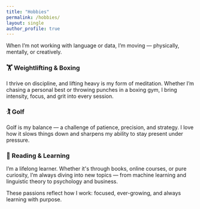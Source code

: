 ```yaml
---
title: "Hobbies"
permalink: /hobbies/
layout: single
author_profile: true
---
```


When I’m not working with language or data, I’m moving — physically, mentally, or creatively.

### 🏋️ Weightlifting & Boxing
I thrive on discipline, and lifting heavy is my form of meditation. Whether I’m chasing a personal best or throwing punches in a boxing gym, I bring intensity, focus, and grit into every session.

### 🏌️ Golf
Golf is my balance — a challenge of patience, precision, and strategy. I love how it slows things down and sharpens my ability to stay present under pressure.

### 📖 Reading & Learning
I’m a lifelong learner. Whether it's through books, online courses, or pure curiosity, I’m always diving into new topics — from machine learning and linguistic theory to psychology and business.

These passions reflect how I work: focused, ever-growing, and always learning with purpose.
